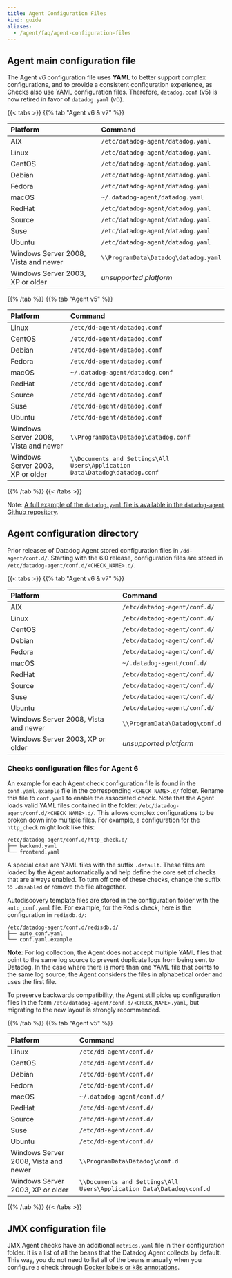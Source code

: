 ```yaml
---
title: Agent Configuration Files
kind: guide
aliases:
  - /agent/faq/agent-configuration-files
---
```


## Agent main configuration file

The Agent v6 configuration file uses **YAML** to better support complex configurations, and to provide a consistent configuration experience, as Checks also use YAML configuration files. Therefore, `datadog.conf` (v5) is now retired in favor of `datadog.yaml` (v6).

{{< tabs >}}
{{% tab "Agent v6 & v7" %}}

| Platform                             | Command                              |
|:-------------------------------------|:-------------------------------------|
| AIX                                  | `/etc/datadog-agent/datadog.yaml`    |
| Linux                                | `/etc/datadog-agent/datadog.yaml`    |
| CentOS                               | `/etc/datadog-agent/datadog.yaml`    |
| Debian                               | `/etc/datadog-agent/datadog.yaml`    |
| Fedora                               | `/etc/datadog-agent/datadog.yaml`    |
| macOS                                | `~/.datadog-agent/datadog.yaml`      |
| RedHat                               | `/etc/datadog-agent/datadog.yaml`    |
| Source                               | `/etc/datadog-agent/datadog.yaml`    |
| Suse                                 | `/etc/datadog-agent/datadog.yaml`    |
| Ubuntu                               | `/etc/datadog-agent/datadog.yaml`    |
| Windows Server 2008, Vista and newer | `\\ProgramData\Datadog\datadog.yaml` |
| Windows Server 2003, XP or older     | *unsupported platform*               |

{{% /tab %}}
{{% tab "Agent v5" %}}

| Platform                             | Command                                                                    |
|:-------------------------------------|:---------------------------------------------------------------------------|
| Linux                                | `/etc/dd-agent/datadog.conf`                                               |
| CentOS                               | `/etc/dd-agent/datadog.conf`                                               |
| Debian                               | `/etc/dd-agent/datadog.conf`                                               |
| Fedora                               | `/etc/dd-agent/datadog.conf`                                               |
| macOS                                | `~/.datadog-agent/datadog.conf`                                            |
| RedHat                               | `/etc/dd-agent/datadog.conf`                                               |
| Source                               | `/etc/dd-agent/datadog.conf`                                               |
| Suse                                 | `/etc/dd-agent/datadog.conf`                                               |
| Ubuntu                               | `/etc/dd-agent/datadog.conf`                                               |
| Windows Server 2008, Vista and newer | `\\ProgramData\Datadog\datadog.conf`                                       |
| Windows Server 2003, XP or older     | `\\Documents and Settings\All Users\Application Data\Datadog\datadog.conf` |

{{% /tab %}}
{{< /tabs >}}

Note: [A full example of the `datadog.yaml` file is available in the `datadog-agent` Github repository][1].

## Agent configuration directory

Prior releases of Datadog Agent stored configuration files in `/dd-agent/conf.d/`. Starting with the 6.0 release, configuration files are stored in `/etc/datadog-agent/conf.d/<CHECK_NAME>.d/`.

{{< tabs >}}
{{% tab "Agent v6 & v7" %}}

| Platform                             | Command                        |
|:-------------------------------------|:-------------------------------|
| AIX                                  | `/etc/datadog-agent/conf.d/`   |
| Linux                                | `/etc/datadog-agent/conf.d/`   |
| CentOS                               | `/etc/datadog-agent/conf.d/`   |
| Debian                               | `/etc/datadog-agent/conf.d/`   |
| Fedora                               | `/etc/datadog-agent/conf.d/`   |
| macOS                                | `~/.datadog-agent/conf.d/`     |
| RedHat                               | `/etc/datadog-agent/conf.d/`   |
| Source                               | `/etc/datadog-agent/conf.d/`   |
| Suse                                 | `/etc/datadog-agent/conf.d/`   |
| Ubuntu                               | `/etc/datadog-agent/conf.d/`   |
| Windows Server 2008, Vista and newer | `\\ProgramData\Datadog\conf.d` |
| Windows Server 2003, XP or older     | *unsupported platform*         |

### Checks configuration files for Agent 6

An example for each Agent check configuration file is found in the `conf.yaml.example` file in the corresponding `<CHECK_NAME>.d/` folder. Rename this file to `conf.yaml` to enable the associated check. Note that the Agent loads valid YAML files contained in the folder: `/etc/datadog-agent/conf.d/<CHECK_NAME>.d/`. This allows complex configurations to be broken down into multiple files. For example, a configuration for the `http_check` might look like this:

```text
/etc/datadog-agent/conf.d/http_check.d/
├── backend.yaml
└── frontend.yaml
```

A special case are YAML files with the suffix `.default`. These files are loaded by the Agent automatically and help define the core set of checks that are always enabled. To turn off one of these checks, change the suffix to `.disabled` or remove the file altogether.

Autodiscovery template files are stored in the configuration folder with the `auto_conf.yaml` file. For example, for the Redis check, here is the configuration in `redisdb.d/`:

```text
/etc/datadog-agent/conf.d/redisdb.d/
├── auto_conf.yaml
└── conf.yaml.example
```

**Note**: For log collection, the Agent does not accept multiple YAML files that point to the same log source to prevent duplicate logs from being sent to Datadog. In the case where there is more than one YAML file that points to the same log source, the Agent considers the files in alphabetical order and uses the first file.

To preserve backwards compatibility, the Agent still picks up configuration files in the form `/etc/datadog-agent/conf.d/<CHECK_NAME>.yaml`, but migrating to the new layout is strongly recommended.

{{% /tab %}}
{{% tab "Agent v5" %}}

| Platform                             | Command                                                              |
|:-------------------------------------|:---------------------------------------------------------------------|
| Linux                                | `/etc/dd-agent/conf.d/`                                              |
| CentOS                               | `/etc/dd-agent/conf.d/`                                              |
| Debian                               | `/etc/dd-agent/conf.d/`                                              |
| Fedora                               | `/etc/dd-agent/conf.d/`                                              |
| macOS                                | `~/.datadog-agent/conf.d/`                                           |
| RedHat                               | `/etc/dd-agent/conf.d/`                                              |
| Source                               | `/etc/dd-agent/conf.d/`                                              |
| Suse                                 | `/etc/dd-agent/conf.d/`                                              |
| Ubuntu                               | `/etc/dd-agent/conf.d/`                                              |
| Windows Server 2008, Vista and newer | `\\ProgramData\Datadog\conf.d`                                       |
| Windows Server 2003, XP or older     | `\\Documents and Settings\All Users\Application Data\Datadog\conf.d` |

{{% /tab %}}
{{< /tabs >}}

## JMX configuration file

JMX Agent checks have an additional `metrics.yaml` file in their configuration folder. It is a list of all the beans that the Datadog Agent collects by default. This way, you do not need to list all of the beans manually when you configure a check through [Docker labels or k8s annotations][2].

[1]: https://github.com/DataDog/datadog-agent/blob/master/pkg/config/config_template.yaml
[2]: /agent/kubernetes/integrations/#configuration
